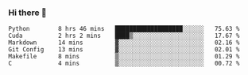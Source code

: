 ### Hi there 👋

<!--START_SECTION:waka-->

```text
Python        8 hrs 46 mins   ███████████████████░░░░░░   75.63 %
Cuda          2 hrs 2 mins    ████▒░░░░░░░░░░░░░░░░░░░░   17.67 %
Markdown      14 mins         ▓░░░░░░░░░░░░░░░░░░░░░░░░   02.16 %
Git Config    13 mins         ▓░░░░░░░░░░░░░░░░░░░░░░░░   02.01 %
Makefile      8 mins          ▒░░░░░░░░░░░░░░░░░░░░░░░░   01.29 %
C             4 mins          ▒░░░░░░░░░░░░░░░░░░░░░░░░   00.72 %
```

<!--END_SECTION:waka-->
